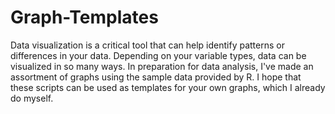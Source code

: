 # Graph-Templates
Data visualization is a critical tool that can help identify patterns or differences in your data. Depending on your variable types, data can be visualized in so many ways. In preparation for data analysis, I've made an assortment of graphs using the sample data provided by R. I hope that these scripts can be used as templates for your own graphs, which I already do myself. 
